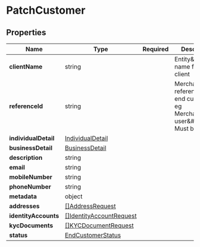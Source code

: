 # PatchCustomer



## Properties

| Name | Type | Required | Description |
| ------------ | ------------- | ------------- | ------------- |
| **clientName** | string |  | Entity\&#39;s name for this client |
**referenceId** | string |  | Merchant\&#39;s reference of this end customer, eg Merchant\&#39;s user\&#39;s id. Must be unique. |
**individualDetail** | [IndividualDetail](IndividualDetail.md) |  |  |
**businessDetail** | [BusinessDetail](BusinessDetail.md) |  |  |
**description** | string |  |  |
**email** | string |  |  |
**mobileNumber** | string |  |  |
**phoneNumber** | string |  |  |
**metadata** | object |  |  |
**addresses** | [[]AddressRequest](AddressRequest.md) |  |  |
**identityAccounts** | [[]IdentityAccountRequest](IdentityAccountRequest.md) |  |  |
**kycDocuments** | [[]KYCDocumentRequest](KYCDocumentRequest.md) |  |  |
**status** | [EndCustomerStatus](EndCustomerStatus.md) |  |  |


